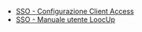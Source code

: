 - [SSO - Configurazione Client Access](Sorgenti/DOC_OPE/TA/B£AMO/LOSSON_50C)
- [SSO - Manuale utente LoocUp](Sorgenti/DOC_OPE/TA/B£AMO/LOSSON_50F)
